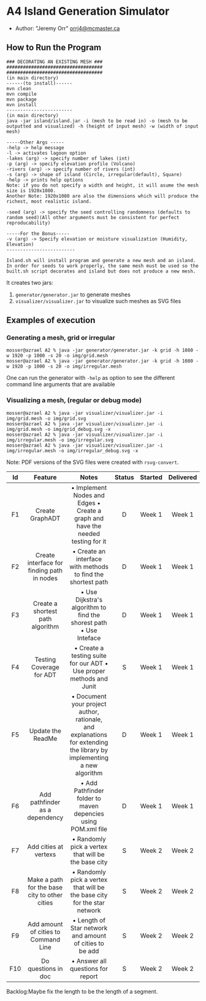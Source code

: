 # A4 Island Generation Simulator

  - Author: "Jeremy Orr" <orrj4@mcmaster.ca>

## How to Run the Program

```
### DECORATING AN EXISTING MESH ###
###################################
###################################
(in main directory)
------(to install)------
mvn clean
mvn compile
mvn package
mvn install
------------------------
(in main directory)
java -jar island/island.jar -i (mesh to be read in) -o (mesh to be outputted and visualized) -h (height of input mesh) -w (width of input mesh)

-----Other Args -----
-help -> help message 
-l -> activates lagoon option 
-lakes (arg) -> specify number of lakes (int)
-p (arg) -> specify elevation profile (Volcano)
-rivers (arg) -> specify number of rivers (int)
-s (arg) -> shape of island (Circle, irregular(default), Square)
-help -> prints help options
Note: if you do not specify a width and height, it will asume the mesh size is 1920x1080.
Another Note: 1920x1080 are also the dimensions which will produce the richest, most realistic island.

-seed (arg) -> specify the seed controlling randomness (defaults to random seed)(All other arguments must be consistent for perfect reproducability) 

-----For the Bonus-----
-v (arg) -> Specify elevation or moisture visualization (Humidity, Elevation)
-------------------------

Island.sh will install program and generate a new mesh and an island. In order for seeds to work properly, the same mesh must be used so the built.sh script decorates and island but does not produce a new mesh.
```

It creates two jars:

  1. `generator/generator.jar` to generate meshes
  2. `visualizer/visualizer.jar` to visualize such meshes as SVG files

## Examples of execution

### Generating a mesh, grid or irregular

```
mosser@azrael A2 % java -jar generator/generator.jar -k grid -h 1080 -w 1920 -p 1000 -s 20 -o img/grid.mesh
mosser@azrael A2 % java -jar generator/generator.jar -k grid -h 1080 -w 1920 -p 1000 -s 20 -o img/irregular.mesh
```

One can run the generator with `-help` as option to see the different command line arguments that are available

### Visualizing a mesh, (regular or debug mode)

```
mosser@azrael A2 % java -jar visualizer/visualizer.jar -i img/grid.mesh -o img/grid.svg          
mosser@azrael A2 % java -jar visualizer/visualizer.jar -i img/grid.mesh -o img/grid_debug.svg -x
mosser@azrael A2 % java -jar visualizer/visualizer.jar -i img/irregular.mesh -o img/irregular.svg   
mosser@azrael A2 % java -jar visualizer/visualizer.jar -i img/irregular.mesh -o img/irregular_debug.svg -x
```

Note: PDF versions of the SVG files were created with `rsvg-convert`.

| Id  | Feature  | Notes | Status  |  Started  | Delivered |
|:---:| :-----:  | :---: | :----:  |  :-----:  | :-------: |
| F1  | Create GraphADT  | • Implement Nodes and Edges • Create a graph and have the needed testing for it | D  |  Week 1  | Week 1 |
| F2  | Create interface for finding path in nodes  | • Create an interface with methods to find the shortest path | D  |  Week 1  | Week 1 |
| F3  | Create a shortest path algorithm  | • Use Dijkstra's algorithm to find the shorest path • Use Inteface | D  |  Week 1  | Week 1 |
| F4  | Testing Coverage for ADT  | • Create a testing suite for our ADT • Use proper methods and Junit | S  |  Week 1  | Week 1 |
| F5  | Update the ReadMe  | • Document	your project author, rationale, and explanations for extending the	library	by implementing a new algorithm | D |  Week 1  | Week 1 |
| F6 | Add pathfinder as a dependency  | • Add Pathfinder folder to maven depencies using POM.xml file | D |  Week 1  | Week 1 |
| F7 | Add cities at vertexs  | • Randomly pick a vertex that will be the base city | S |  Week 2  | Week 2 |
| F8 | Make a path for the base city to other cities  | • Randomly pick a vertex that will be the base city for the star network| S |  Week 2  | Week 2 |
| F9 | Add amount of cities to Command Line | • Length of Star network and amount of cities to be add | S |  Week 2  | Week 2 |
| F10 | Do questions in doc | • Answer all questions for report| S |  Week 2  | Week 2 |

Backlog:Maybe fix the length to be the length of a segment.

